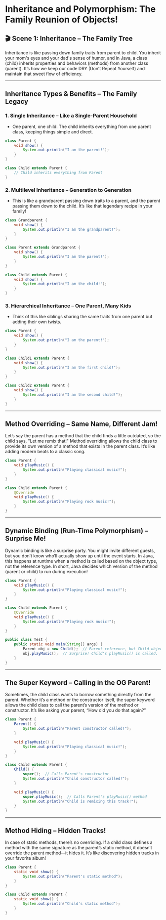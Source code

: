 # Inheritance and Polymorphism: The Family Reunion of Objects!

## 🎬 Scene 1: Inheritance – The Family Tree

Inheritance is like passing down family traits from parent to child. You inherit your mom's eyes and your dad's sense of humor, and in Java, a class (child) inherits properties and behaviors (methods) from another class (parent). It’s how we keep our code DRY (Don’t Repeat Yourself) and maintain that sweet flow of efficiency.

---

## Inheritance Types & Benefits – The Family Legacy

### **1. Single Inheritance** – Like a Single-Parent Household

- One parent, one child. The child inherits everything from one parent class, keeping things simple and direct.

```java
class Parent {
    void show() {
        System.out.println("I am the parent!");
    }
}

class Child extends Parent {
    // Child inherits everything from Parent
}
```

### **2. Multilevel Inheritance** – Generation to Generation

- This is like a grandparent passing down traits to a parent, and the parent passing them down to the child. It’s like that legendary recipe in your family!

```java
class Grandparent {
    void show() {
        System.out.println("I am the grandparent!");
    }
}

class Parent extends Grandparent {
    void show() {
        System.out.println("I am the parent!");
    }
}

class Child extends Parent {
    void show() {
        System.out.println("I am the child!");
    }
}
```

### **3. Hierarchical Inheritance** – One Parent, Many Kids

- Think of this like siblings sharing the same traits from one parent but adding their own twists.

```java
class Parent {
    void show() {
        System.out.println("I am the parent!");
    }
}

class Child1 extends Parent {
    void show() {
        System.out.println("I am the first child!");
    }
}

class Child2 extends Parent {
    void show() {
        System.out.println("I am the second child!");
    }
}
```

---

## Method Overriding – Same Name, Different Jam!

Let’s say the parent has a method that the child finds a little outdated, so the child says, "Let me remix that!" Method overriding allows the child class to provide its own version of a method that exists in the parent class. It’s like adding modern beats to a classic song.

```java
class Parent {
    void playMusic() {
        System.out.println("Playing classical music!");
    }
}

class Child extends Parent {
    @Override
    void playMusic() {
        System.out.println("Playing rock music!");
    }
}
```

---

## Dynamic Binding (Run-Time Polymorphism) – Surprise Me!

Dynamic binding is like a surprise party. You might invite different guests, but you don’t know who’ll actually show up until the event starts. In Java, this happens at runtime when a method is called based on the object type, not the reference type. In short, Java decides which version of the method (parent or child) to run during execution!

```java
class Parent {
    void playMusic() {
        System.out.println("Playing classical music!");
    }
}

class Child extends Parent {
    @Override
    void playMusic() {
        System.out.println("Playing rock music!");
    }
}

public class Test {
    public static void main(String[] args) {
        Parent obj = new Child();  // Parent reference, but Child object
        obj.playMusic();  // Surprise! Child's playMusic() is called.
    }
}
```

---

## The Super Keyword – Calling in the OG Parent!

Sometimes, the child class wants to borrow something directly from the parent. Whether it’s a method or the constructor itself, the super keyword allows the child class to call the parent’s version of the method or constructor. It’s like asking your parent, “How did you do that again?”

```java
class Parent {
    Parent() {
        System.out.println("Parent constructor called!");
    }

    void playMusic() {
        System.out.println("Playing classical music!");
    }
}

class Child extends Parent {
    Child() {
        super();  // Calls Parent's constructor
        System.out.println("Child constructor called!");
    }

    void playMusic() {
        super.playMusic();  // Calls Parent's playMusic() method
        System.out.println("Child is remixing this track!");
    }
}
```

---

## Method Hiding – Hidden Tracks!

In case of static methods, there’s no overriding. If a child class defines a method with the same signature as the parent’s static method, it doesn’t override the parent method—it hides it. It’s like discovering hidden tracks in your favorite album!

```java
class Parent {
    static void show() {
        System.out.println("Parent's static method");
    }
}

class Child extends Parent {
    static void show() {
        System.out.println("Child's static method");
    }
}
```
